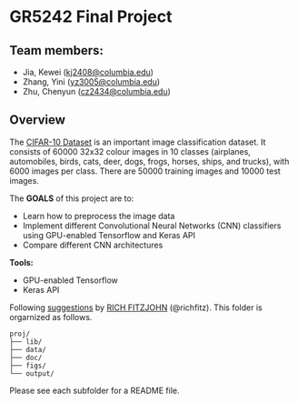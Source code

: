 # GR5242 Final Project <br>

## Team members:
- Jia, Kewei (kj2408@columbia.edu)
- Zhang, Yini (yz3005@columbia.edu)
- Zhu, Chenyun (cz2434@columbia.edu)

## Overview
The [CIFAR-10 Dataset](https://www.cs.toronto.edu/~kriz/cifar.html) is an important image classification dataset. It consists of 60000 32x32 colour images in 10 classes (airplanes, automobiles, birds, cats, deer, dogs, frogs, horses, ships, and trucks), with 6000 images per class. There are 50000 training images and 10000 test images.<br>

The **GOALS** of this project are to:
- Learn how to preprocess the image data
- Implement different Convolutional Neural Networks (CNN) classifiers using GPU-enabled Tensorflow and Keras API
- Compare different CNN architectures

**Tools:**
- GPU-enabled Tensorflow
- Keras API

Following [suggestions](http://nicercode.github.io/blog/2013-04-05-projects/) by [RICH FITZJOHN](http://nicercode.github.io/about/#Team) (@richfitz). This folder is orgarnized as follows.

```
proj/
├── lib/
├── data/
├── doc/
├── figs/
└── output/
```

Please see each subfolder for a README file.